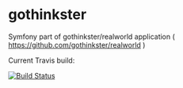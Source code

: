 gothinkster
===========

Symfony part of gothinkster/realworld application ( https://github.com/gothinkster/realworld ) 

Current Travis build:

[![Build Status](https://travis-ci.org/matigda/gothinkster.svg?branch=master)](https://travis-ci.org/matigda/gothinkster)
